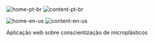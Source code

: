 ![home-pt-br](https://github.com/fractalxg/portfolio-microplasticos/assets/147837025/701defc0-c0d5-4b5e-ae99-910b76e39da3)
![content-pt-br](https://github.com/fractalxg/portfolio-microplasticos/assets/147837025/49767429-7a41-4723-803b-45aed47d3f59)

![home-en-us](https://github.com/fractalxg/portfolio-microplasticos/assets/147837025/cfe1434d-d598-46af-afe7-3a4241cfbaa4)
![content-en-us](https://github.com/fractalxg/portfolio-microplasticos/assets/147837025/2d0d1922-c585-478c-ae6d-36c3d2235985)

Aplicação web sobre conscientização de microplásticos
